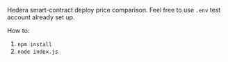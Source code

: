 Hedera smart-contract deploy price comparison.
Feel free to use `.env` test account already set up.

How to:
1) `npm install`
2) `node index.js`
